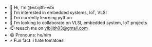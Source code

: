 - 👋 Hi, I’m @vibijith-vibi
- 👀 I’m interested in embedded systems, IoT, VLSI
- 🌱 I’m currently learning python
- 💞️ I’m looking to collaborate on VLSI, embedded system, IoT projects
- 📫 reeach me on vibijith03@gmail.com
- 😄 Pronouns: he/him
- ⚡ Fun fact: i hate tomatoes

<!---
vibijith-vibi/vibijith-vibi is a ✨ special ✨ repository because its `README.md` (this file) appears on your GitHub profile.
You can click the Preview link to take a look at your changes.
--->
